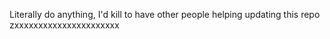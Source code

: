 Literally do anything, I'd kill to have other people helping updating this repo
zxxxxxxxxxxxxxxxxxxxxxx
